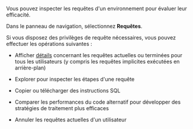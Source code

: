 Vous pouvez inspecter les requêtes d'un environnement pour évaluer leur efficacité.

Dans le panneau de navigation, sélectionnez **Requêtes**.

Si vous disposez des privilèges de requête nécessaires, vous pouvez effectuer les opérations suivantes :

-   Afficher [détails](zvd1688067459510.md) concernant les requêtes actuelles ou terminées pour tous les utilisateurs (y compris les requêtes implicites exécutées en arrière-plan)

-   Explorer pour inspecter les étapes d'une requête

-   Copier ou télécharger des instructions SQL

-   Comparer les performances du code alternatif pour développer des stratégies de traitement plus efficaces

-   Annuler les requêtes actuelles d'un utilisateur
